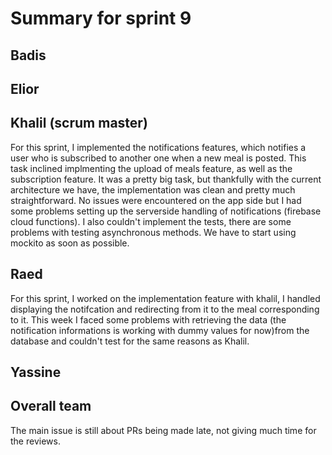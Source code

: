 # Summary for sprint 9

## Badis
## Elior
## Khalil (scrum master) 
For this sprint, I implemented the notifications features, which notifies a user who is subscribed to another one when a new meal is posted. This task inclined implmenting the upload of meals feature, as well as the subscription feature. 
It was a pretty big task, but thankfully with the current architecture we have, the implementation was clean and pretty much straightforward. 
No issues were encountered on the app side but I had some problems setting up the serverside handling of notifications (firebase cloud functions).
I also couldn't implement the tests, there are some problems with testing asynchronous methods. We have to start using mockito as soon as possible.
## Raed 
For this sprint, I worked on the implementation feature with khalil, I handled displaying the notifcation and redirecting from it to the meal corresponding to it.
This week I faced some problems with retrieving the data (the notification informations is working with dummy values for now)from the database and couldn't test for the same reasons as Khalil.
## Yassine 
## Overall team
The main issue is still about PRs being made late, not giving much time for the reviews. 
